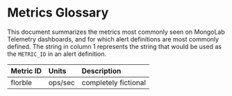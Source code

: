 # Metrics Glossary

This document summarizes the metrics most commonly seen on MongoLab Telemetry dashboards, and for which alert definitions are most commonly defined.
The string in column 1 represents the string that would be used as the `METRIC_ID` in an alert definition.

| Metric ID | Units | Description |
| :--------- | :----- | :----------- |
| florble | ops/sec | completely fictional |
